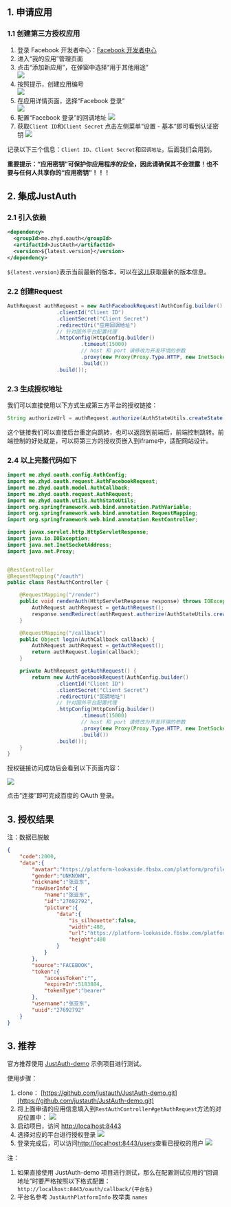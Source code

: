 ## 1. 申请应用

### 1.1 创建第三方授权应用

1. 登录 Facebook 开发者中心：[Facebook 开发者中心](https://developers.facebook.com/)
2. 进入“我的应用”管理页面
3. 点击“添加新应用”，在弹窗中选择“用于其他用途”    
![](doc/media/oauth/f5bf4cd3.png)    
4. 按照提示，创建应用编号    
![](doc/media/oauth/065ebc6b.png)
5. 在应用详情页面，选择“Facebook 登录”    
![](doc/media/oauth/658dcf45.png)    
6. 配置“Facebook 登录”的回调地址
![](doc/media/oauth/f3d0395a.png)
7. 获取`Client ID`和`Client Secret`
点击左侧菜单“设置 - 基本”即可看到认证密钥
![](doc/media/oauth/a2efba1a.png)


记录以下三个信息：`Client ID`、`Client Secret`和`回调地址`，后面我们会用到。

**重要提示：“应用密钥”可保护你应用程序的安全，因此请确保其不会泄露！也不要与任何人共享你的“应用密钥”！！！**

## 2. 集成JustAuth

### 2.1 引入依赖

```xml
<dependency>
  <groupId>me.zhyd.oauth</groupId>
  <artifactId>JustAuth</artifactId>
  <version>${latest.version}</version>
</dependency>
```

`${latest.version}`表示当前最新的版本，可以在[这儿](https://github.com/justauth/JustAuth/releases)获取最新的版本信息。

### 2.2 创建Request

```java
AuthRequest authRequest = new AuthFacebookRequest(AuthConfig.builder()
                .clientId("Client ID")
                .clientSecret("Client Secret")
                .redirectUri("应用回调地址")
                // 针对国外平台配置代理
                .httpConfig(HttpConfig.builder()
                        .timeout(15000)
                        // host 和 port 请修改为开发环境的参数
                        .proxy(new Proxy(Proxy.Type.HTTP, new InetSocketAddress("127.0.0.1", 10080)))
                        .build())
                .build());
```

### 2.3 生成授权地址

我们可以直接使用以下方式生成第三方平台的授权链接：
```java
String authorizeUrl = authRequest.authorize(AuthStateUtils.createState());
```
这个链接我们可以直接后台重定向跳转，也可以返回到前端后，前端控制跳转。前端控制的好处就是，可以将第三方的授权页嵌入到iframe中，适配网站设计。


### 2.4 以上完整代码如下

```java
import me.zhyd.oauth.config.AuthConfig;
import me.zhyd.oauth.request.AuthFacebookRequest;
import me.zhyd.oauth.model.AuthCallback;
import me.zhyd.oauth.request.AuthRequest;
import me.zhyd.oauth.utils.AuthStateUtils;
import org.springframework.web.bind.annotation.PathVariable;
import org.springframework.web.bind.annotation.RequestMapping;
import org.springframework.web.bind.annotation.RestController;

import javax.servlet.http.HttpServletResponse;
import java.io.IOException;
import java.net.InetSocketAddress;
import java.net.Proxy;


@RestController
@RequestMapping("/oauth")
public class RestAuthController {

    @RequestMapping("/render")
    public void renderAuth(HttpServletResponse response) throws IOException {
        AuthRequest authRequest = getAuthRequest();
        response.sendRedirect(authRequest.authorize(AuthStateUtils.createState()));
    }

    @RequestMapping("/callback")
    public Object login(AuthCallback callback) {
        AuthRequest authRequest = getAuthRequest();
        return authRequest.login(callback);
    }

    private AuthRequest getAuthRequest() {
        return new AuthFacebookRequest(AuthConfig.builder()
                .clientId("Client ID")
                .clientSecret("Client Secret")
                .redirectUri("回调地址")
                // 针对国外平台配置代理
                .httpConfig(HttpConfig.builder()
                        .timeout(15000)
                        // host 和 port 请修改为开发环境的参数
                        .proxy(new Proxy(Proxy.Type.HTTP, new InetSocketAddress("127.0.0.1", 10080)))
                        .build())
                .build());
    }
}
```
授权链接访问成功后会看到以下页面内容：

![](doc/media/oauth/0df639e4.png)

点击“连接”即可完成百度的 OAuth 登录。

## 3. 授权结果

注：数据已脱敏

```json
{
    "code":2000,
    "data":{
        "avatar":"https://platform-lookaside.fbsbx.com/platform/profilepic/?asid=27692792&width=400&ext=1595947235&hash=AeS4-5s-I7w4xQq6",
        "gender":"UNKNOWN",
        "nickname":"张亚东",
        "rawUserInfo":{
            "name":"张亚东",
            "id":"27692792",
            "picture":{
                "data":{
                    "is_silhouette":false,
                    "width":480,
                    "url":"https://platform-lookaside.fbsbx.com/platform/profilepic/?asid=27692792&width=400&ext=1595947235&hash=AeS4-5s-I7w4xQq6",
                    "height":480
                }
            }
        },
        "source":"FACEBOOK",
        "token":{
            "accessToken":"",
            "expireIn":5183884,
            "tokenType":"bearer"
        },
        "username":"张亚东",
        "uuid":"27692792"
    }
}

```

## 3. 推荐

官方推荐使用 [JustAuth-demo](https://github.com/justauth/JustAuth-demo) 示例项目进行测试。

使用步骤：
1. clone： [https://github.com/justauth/JustAuth-demo.git](https://github.com/justauth/JustAuth-demo.git)
2. 将上面申请的应用信息填入到`RestAuthController#getAuthRequest`方法的对应位置中：
![](doc/media/oauth/e1a40945.png)
3. 启动项目，访问 [http://localhost:8443](http://localhost:8443)
4. 选择对应的平台进行授权登录
![](doc/media/oauth/da2bc692.png)
5. 登录完成后，可以访问[http://localhost:8443/users](http://localhost:8443/users)查看已授权的用户
![](doc/media/oauth/dbe6bcae.png)

注：
1. 如果直接使用 JustAuth-demo 项目进行测试，那么在配置测试应用的“回调地址”时要严格按照以下格式配置：`http://localhost:8443/oauth/callback/{平台名}`
2. 平台名参考 `JustAuthPlatformInfo` 枚举类 `names`


